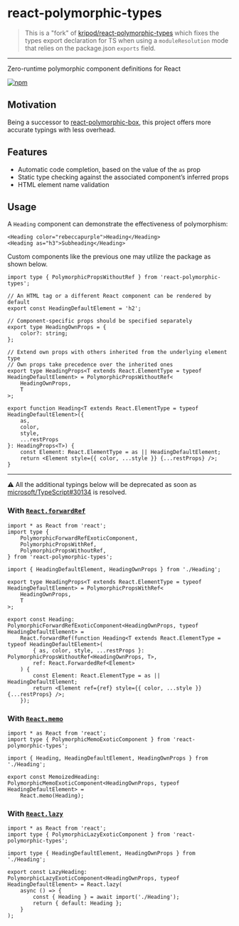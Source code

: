 # react-polymorphic-types

> This is a "fork" of [kripod/react-polymorphic-types](https://github.com/kripod/react-polymorphic-types) which fixes the types export declaration for TS when using a `moduleResolution` mode that relies on the package.json `exports` field.

<hr>

Zero-runtime polymorphic component definitions for React

[![npm](https://img.shields.io/npm/v/react-polymorphic-types)](https://www.npmjs.com/package/react-polymorphic-types)

## Motivation

Being a successor to [react-polymorphic-box](https://github.com/kripod/react-polymorphic-box), this project offers more accurate typings with less overhead.

## Features

-   Automatic code completion, based on the value of the `as` prop
-   Static type checking against the associated component’s inferred props
-   HTML element name validation

## Usage

A `Heading` component can demonstrate the effectiveness of polymorphism:

```tsx
<Heading color="rebeccapurple">Heading</Heading>
<Heading as="h3">Subheading</Heading>
```

Custom components like the previous one may utilize the package as shown below.

```tsx
import type { PolymorphicPropsWithoutRef } from 'react-polymorphic-types';

// An HTML tag or a different React component can be rendered by default
export const HeadingDefaultElement = 'h2';

// Component-specific props should be specified separately
export type HeadingOwnProps = {
    color?: string;
};

// Extend own props with others inherited from the underlying element type
// Own props take precedence over the inherited ones
export type HeadingProps<T extends React.ElementType = typeof HeadingDefaultElement> = PolymorphicPropsWithoutRef<
    HeadingOwnProps,
    T
>;

export function Heading<T extends React.ElementType = typeof HeadingDefaultElement>({
    as,
    color,
    style,
    ...restProps
}: HeadingProps<T>) {
    const Element: React.ElementType = as || HeadingDefaultElement;
    return <Element style={{ color, ...style }} {...restProps} />;
}
```

---

⚠️ All the additional typings below will be deprecated as soon as [microsoft/TypeScript#30134](https://github.com/microsoft/TypeScript/issues/30134) is resolved.

### With [`React.forwardRef`](https://reactjs.org/docs/react-api.html#reactforwardref)

```tsx
import * as React from 'react';
import type {
    PolymorphicForwardRefExoticComponent,
    PolymorphicPropsWithRef,
    PolymorphicPropsWithoutRef,
} from 'react-polymorphic-types';

import { HeadingDefaultElement, HeadingOwnProps } from './Heading';

export type HeadingProps<T extends React.ElementType = typeof HeadingDefaultElement> = PolymorphicPropsWithRef<
    HeadingOwnProps,
    T
>;

export const Heading: PolymorphicForwardRefExoticComponent<HeadingOwnProps, typeof HeadingDefaultElement> =
    React.forwardRef(function Heading<T extends React.ElementType = typeof HeadingDefaultElement>(
        { as, color, style, ...restProps }: PolymorphicPropsWithoutRef<HeadingOwnProps, T>,
        ref: React.ForwardedRef<Element>
    ) {
        const Element: React.ElementType = as || HeadingDefaultElement;
        return <Element ref={ref} style={{ color, ...style }} {...restProps} />;
    });
```

### With [`React.memo`](https://reactjs.org/docs/react-api.html#reactmemo)

```tsx
import * as React from 'react';
import type { PolymorphicMemoExoticComponent } from 'react-polymorphic-types';

import { Heading, HeadingDefaultElement, HeadingOwnProps } from './Heading';

export const MemoizedHeading: PolymorphicMemoExoticComponent<HeadingOwnProps, typeof HeadingDefaultElement> =
    React.memo(Heading);
```

### With [`React.lazy`](https://reactjs.org/docs/react-api.html#reactlazy)

```tsx
import * as React from 'react';
import type { PolymorphicLazyExoticComponent } from 'react-polymorphic-types';

import type { HeadingDefaultElement, HeadingOwnProps } from './Heading';

export const LazyHeading: PolymorphicLazyExoticComponent<HeadingOwnProps, typeof HeadingDefaultElement> = React.lazy(
    async () => {
        const { Heading } = await import('./Heading');
        return { default: Heading };
    }
);
```

